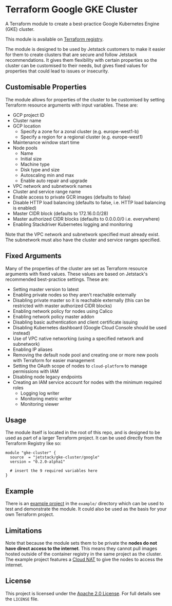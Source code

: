# Terraform Google GKE Cluster

A Terraform module to create a best-practice Google Kubernetes Engine (GKE) cluster.

This module is available on [Terraform registry](https://registry.terraform.io/modules/jetstack/gke-cluster/google/).

The module is designed to be used by Jetstack customers to make it easier for them to create clusters that are secure and follow Jetstack recommendations.
It gives them flexibility with certain properties so the cluster can be customised to their needs, but gives fixed values for properties that could lead to issues or insecurity.

## Customisable Properties

The module allows for properties of the cluster to be customised by setting Terraform resource arguments with input variables.
These are:

- GCP project ID
- Cluster name
- GCP location
  - Specify a zone for a zonal cluster (e.g. europe-west1-b)
  - Specify a region for a regional cluster (e.g. europe-west1)
- Maintenance window start time
- Node pools
  - Name
  - Initial size
  - Machine type
  - Disk type and size
  - Autoscaling min and max
  - Enable auto repair and upgrade
- VPC network and subnetwork names
- Cluster and service range name
- Enable access to private GCR images (defaults to false)
- Disable HTTP load balancing (defaults to false, i.e. HTTP load balancing is enabled)
- Master CIDR block (defaults to 172.16.0.0/28)
- Master authorized CIDR blocks (defaults to 0.0.0.0/0 i.e. everywhere)
- Enabling Stackdriver Kubernetes logging and monitoring

Note that the VPC network and subnetwork specified must already exist.
The subnetwork must also have the cluster and service ranges specified.

## Fixed Arguments

Many of the properties of the cluster are set as Terraform resource arguments with fixed values.
These values are based on Jetstack's recommended best-practice settings.
These are:

- Setting master version to latest
- Enabling private nodes so they aren't reachable externally
- Disabling private master so it is reachable externally (this can be restricted with master authorized CIDR blocks)
- Enabling network policy for nodes using Calico
- Enabling network policy master addon
- Disabling basic authentication and client certificate issuing
- Disabling Kubernetes dashboard (Google Cloud Console should be used instead)
- Use of VPC native networking (using a specified network and subnetwork)
- Enabling IP aliases
- Removing the default node pool and creating one or more new pools with Terraform for easier management
- Setting the OAuth scope of nodes to `cloud-platform` to manage permissions with IAM
- Disabling node legacy endpoints
- Creating an IAM service account for nodes with the minimum required roles
  - Logging log writer
  - Monitoring metric writer
  - Monitoring viewer

## Usage

The module itself is located in the root of this repo, and is designed to be used as part of a larger Terraform project.
It can be used directly from the Terraform Registry like so:

```
module "gke-cluster" {
  source  = "jetstack/gke-cluster/google"
  version = "0.2.0-alpha1"

  # insert the 9 required variables here
}
```

## Example

There is an [example project](https://github.com/jetstack/terraform-google-gke-cluster/tree/master/example) in the `example/` directory which can be used to test and demonstrate the module. It could also be used as the basis for your own Terraform project.

## Limitations

Note that because the module sets them to be private the **nodes do not have direct access to the internet**.
This means they cannot pull images hosted outside of the container registry in the same project as the cluster.
The example project features a [Cloud NAT](https://cloud.google.com/nat/docs/overview) to give the nodes to access the internet.

## License

This project is licensed under the [Apache 2.0 License](https://choosealicense.com/licenses/apache-2.0/).
For full details see the `LICENSE` file.
